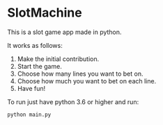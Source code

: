 # SlotMachine

This is a slot game app made in python.

It works as follows:
  1. Make the initial contribution.
  2. Start the game.
  3. Choose how many lines you want to bet on.
  4. Choose how much you want to bet on each line.
  5. Have fun!

To run just have python 3.6 or higher and run:
```
python main.py
```
